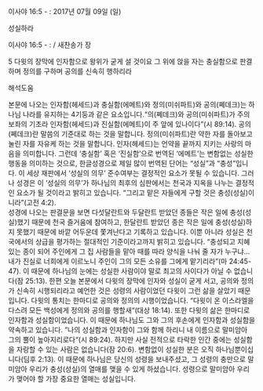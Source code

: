 이사야 16:5 - : 
2017년 07월 09일 (일)

성실하라



이사야 16:5 - : / 새찬송가  장


5 다윗의 장막에 인자함으로 왕위가 굳게 설 것이요 그 위에 앉을 자는 충실함으로 판결하며 정의를 구하며 공의를 신속히 행하리라

해석도움





본문에 나오는 인자함(헤세드)과 충실함(에메트)와 정의(미쉬파트)와 공의(쩨데크)는 하나님 나라를 유지하는 4기둥과 같은 요소입니다.“의(쩨데크)와 공의(미쉬파트)가 주의 보좌의 기초라 인자함(헤세드)과 진실함(에메트)이 주 앞에 있나이다”(시 89:14). 공의(쩨데크)란 말씀의 기준대로 하는 것을 말합니다. 정의(미쉬파트)란 약한 자를 돌아보고 눌린 자를 자유케 하는 것을 말합니다. 인자(헤세드)는 언약을 끝까지 지키는 사랑의 마음을 의미합니다. 그런데 ‘충실함’ 혹은 ‘진실함’으로 번역된 ‘에메트’는 변함없는 성실한 행동을 의미하는 것으로, 한글성경으로 제일 많이 번역된 단어는 “성실”과 “충성”입니다. 
이 세상 재판에서 ‘성실의 의무’ 준수여부는 결정적인 요소가 못될 수 있습니다. 그러나 성경은 이 ‘성실의 의무’가 하나님의 최후의 심판에서는 천국과 지옥을 나누는 결정적인 요소가 될 것이라고 밝히고 있습니다. “그리고 맡은 자들에게 구할 것은 충성(성실)이니라”(고전 4:2).  
성경에 나오는 판결문을 보면 다섯달란트와 두달란트 받았던 종들은 작은 일에 충성(성실)했기 때문에 천국 즐거움에 참여하고, 한달란트 받았던 종은 작은 일에 충성(성실)하지 못했기 때문에 바깥 어두운데 쫓겨난다고 기록하고 있습니다. 이뿐 아니라 성실은 천국에서의 상급을 평가하는 절대적인 기준이라고까지 밝히고 있습니다. “충성되고 지혜 있는 종이 되어 주인에게 그 집 사람들을 맡아 때를 따라 양식을 나눠 줄 자가 누구냐...내가 진실로 너희에게 이르노니 주인이 그의 모든 소유를 그에게 맡기리라”(마 24:45-47). 이 때문에 하나님의 눈에는 성실한 사람이야 말로 최고의 사이다가 아닐 수 없습니다(잠 25:13). 
한편 오늘 본문에서 다윗의 장막에 인자와 성실이 굳게 서고, 공의와 정의가 신속히 시행되리라고 예언한 것은 성령의 사람이었던 다윗이 그런 삶을 살았기 때문입니다. 다윗의 통치는 한마디로 공의와 정의의 시행이었습니다. “다윗이 온 이스라엘을 다스려 모든 백성에게 정의와 공의를 행할새“(대상 18:14). 또한 다윗의 삶은 한마디로 인자함과 성실함이었습니다. 이 때문에 하나님도 그와 그의 후손에게 인자함과 성실함을 약속하고 있습니다. ”나의 성실함과 인자함이 그와 함께 하리니 내 이름으로 말미암아 그의 뿔이 높아지리로다“(시 89:24). 하지만 사실 전적으로 타락한 인간 중에는 성실함을 자랑할 수 있는 사람은 없습니다(잠 20:6). 변함없이 성실한 분은 오직 하나님뿐이십니다(딤후 2:13). 이 때문에 하나님은 당신의 성령을 보내주셨고, 그 성령의 충만으로 말미암아 우리가 충성(성실)의 열매를 맺을 수 있게 하셨습니다. 성령으로 말미암아 우리가 맺어야 할 가장 중요한 열매는 성실입니다.